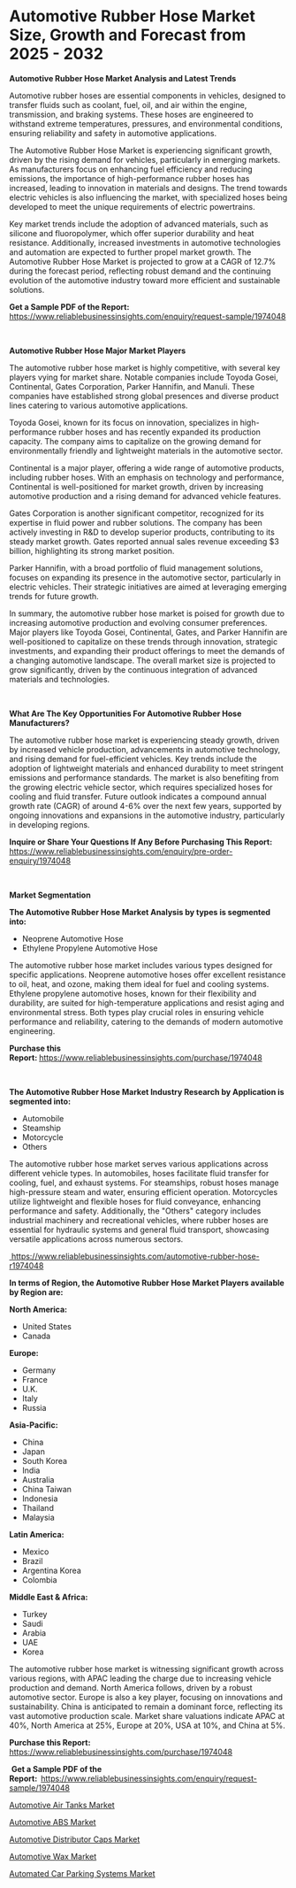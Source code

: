 <p><h1>Automotive Rubber Hose Market Size, Growth and Forecast from 2025 - 2032</h1></p><p><strong>Automotive Rubber Hose Market Analysis and Latest Trends</strong></p>
<p><p>Automotive rubber hoses are essential components in vehicles, designed to transfer fluids such as coolant, fuel, oil, and air within the engine, transmission, and braking systems. These hoses are engineered to withstand extreme temperatures, pressures, and environmental conditions, ensuring reliability and safety in automotive applications.</p><p>The Automotive Rubber Hose Market is experiencing significant growth, driven by the rising demand for vehicles, particularly in emerging markets. As manufacturers focus on enhancing fuel efficiency and reducing emissions, the importance of high-performance rubber hoses has increased, leading to innovation in materials and designs. The trend towards electric vehicles is also influencing the market, with specialized hoses being developed to meet the unique requirements of electric powertrains.</p><p>Key market trends include the adoption of advanced materials, such as silicone and fluoropolymer, which offer superior durability and heat resistance. Additionally, increased investments in automotive technologies and automation are expected to further propel market growth. The Automotive Rubber Hose Market is projected to grow at a CAGR of 12.7% during the forecast period, reflecting robust demand and the continuing evolution of the automotive industry toward more efficient and sustainable solutions.</p></p>
<p><strong>Get a Sample PDF of the Report:&nbsp;</strong> <a href="https://www.reliablebusinessinsights.com/enquiry/request-sample/1974048?utm_campaign=117&utm_medium=2&utm_source=Github&utm_content=ia&utm_term=30032025&utm_id=automotive-rubber-hose">https://www.reliablebusinessinsights.com/enquiry/request-sample/1974048</a></p>
<p>&nbsp;</p>
<p><strong>Automotive Rubber Hose Major Market Players</strong></p>
<p><p>The automotive rubber hose market is highly competitive, with several key players vying for market share. Notable companies include Toyoda Gosei, Continental, Gates Corporation, Parker Hannifin, and Manuli. These companies have established strong global presences and diverse product lines catering to various automotive applications.</p><p>Toyoda Gosei, known for its focus on innovation, specializes in high-performance rubber hoses and has recently expanded its production capacity. The company aims to capitalize on the growing demand for environmentally friendly and lightweight materials in the automotive sector.</p><p>Continental is a major player, offering a wide range of automotive products, including rubber hoses. With an emphasis on technology and performance, Continental is well-positioned for market growth, driven by increasing automotive production and a rising demand for advanced vehicle features.</p><p>Gates Corporation is another significant competitor, recognized for its expertise in fluid power and rubber solutions. The company has been actively investing in R&D to develop superior products, contributing to its steady market growth. Gates reported annual sales revenue exceeding $3 billion, highlighting its strong market position.</p><p>Parker Hannifin, with a broad portfolio of fluid management solutions, focuses on expanding its presence in the automotive sector, particularly in electric vehicles. Their strategic initiatives are aimed at leveraging emerging trends for future growth.</p><p>In summary, the automotive rubber hose market is poised for growth due to increasing automotive production and evolving consumer preferences. Major players like Toyoda Gosei, Continental, Gates, and Parker Hannifin are well-positioned to capitalize on these trends through innovation, strategic investments, and expanding their product offerings to meet the demands of a changing automotive landscape. The overall market size is projected to grow significantly, driven by the continuous integration of advanced materials and technologies.</p></p>
<p>&nbsp;</p>
<p><strong>What Are The Key Opportunities For Automotive Rubber Hose Manufacturers?</strong></p>
<p><p>The automotive rubber hose market is experiencing steady growth, driven by increased vehicle production, advancements in automotive technology, and rising demand for fuel-efficient vehicles. Key trends include the adoption of lightweight materials and enhanced durability to meet stringent emissions and performance standards. The market is also benefiting from the growing electric vehicle sector, which requires specialized hoses for cooling and fluid transfer. Future outlook indicates a compound annual growth rate (CAGR) of around 4-6% over the next few years, supported by ongoing innovations and expansions in the automotive industry, particularly in developing regions.</p></p>
<p><strong>Inquire or Share Your Questions If Any Before Purchasing This Report:</strong> <a href="https://www.reliablebusinessinsights.com/enquiry/pre-order-enquiry/1974048?utm_campaign=117&utm_medium=2&utm_source=Github&utm_content=ia&utm_term=30032025&utm_id=automotive-rubber-hose">https://www.reliablebusinessinsights.com/enquiry/pre-order-enquiry/1974048</a></p>
<p>&nbsp;</p>
<p><strong>Market Segmentation</strong></p>
<p><strong>The Automotive Rubber Hose Market Analysis by types is segmented into:</strong></p>
<p><ul><li>Neoprene Automotive Hose</li><li>Ethylene Propylene Automotive Hose</li></ul></p>
<p><p>The automotive rubber hose market includes various types designed for specific applications. Neoprene automotive hoses offer excellent resistance to oil, heat, and ozone, making them ideal for fuel and cooling systems. Ethylene propylene automotive hoses, known for their flexibility and durability, are suited for high-temperature applications and resist aging and environmental stress. Both types play crucial roles in ensuring vehicle performance and reliability, catering to the demands of modern automotive engineering.</p></p>
<p><strong>Purchase this Report:&nbsp;</strong><a href="https://www.reliablebusinessinsights.com/purchase/1974048?utm_campaign=117&utm_medium=2&utm_source=Github&utm_content=ia&utm_term=30032025&utm_id=automotive-rubber-hose">https://www.reliablebusinessinsights.com/purchase/1974048</a></p>
<p>&nbsp;</p>
<p><strong>The Automotive Rubber Hose Market Industry Research by Application is segmented into:</strong></p>
<p><ul><li>Automobile</li><li>Steamship</li><li>Motorcycle</li><li>Others</li></ul></p>
<p><p>The automotive rubber hose market serves various applications across different vehicle types. In automobiles, hoses facilitate fluid transfer for cooling, fuel, and exhaust systems. For steamships, robust hoses manage high-pressure steam and water, ensuring efficient operation. Motorcycles utilize lightweight and flexible hoses for fluid conveyance, enhancing performance and safety. Additionally, the "Others" category includes industrial machinery and recreational vehicles, where rubber hoses are essential for hydraulic systems and general fluid transport, showcasing versatile applications across numerous sectors.</p></p>
<p><a href="https://www.reliablebusinessinsights.com/automotive-rubber-hose-r1974048?utm_campaign=117&utm_medium=2&utm_source=Github&utm_content=ia&utm_term=30032025&utm_id=automotive-rubber-hose">&nbsp;https://www.reliablebusinessinsights.com/automotive-rubber-hose-r1974048</a></p>
<p><strong>In terms of Region, the Automotive Rubber Hose Market Players available by Region are:</strong></p>
<p>
    <p> <strong> North America: </strong>
        <ul>
            <li>United States</li>
            <li>Canada</li>
        </ul>
        </p> 
    <p> <strong> Europe: </strong>
        <ul>
            <li>Germany</li>
            <li>France</li>
            <li>U.K.</li>
            <li>Italy</li>
            <li>Russia</li>
        </ul>
        </p> 
    <p> <strong> Asia-Pacific: </strong>
        <ul>
            <li>China</li>
            <li>Japan</li>
            <li>South Korea</li>
            <li>India</li>
            <li>Australia</li>
            <li>China Taiwan</li>
            <li>Indonesia</li>
            <li>Thailand</li>
            <li>Malaysia</li>
        </ul>
        </p> 
    <p> <strong> Latin America: </strong>
        <ul>
            <li>Mexico</li>
            <li>Brazil</li>
            <li>Argentina Korea</li>
            <li>Colombia</li>
        </ul>
        </p> 
    <p> <strong> Middle East & Africa: </strong>
        <ul>
            <li>Turkey</li>
            <li>Saudi</li>
            <li>Arabia</li>
            <li>UAE</li>
            <li>Korea</li>
        </ul>
    </p>
    </p>
<p><p>The automotive rubber hose market is witnessing significant growth across various regions, with APAC leading the charge due to increasing vehicle production and demand. North America follows, driven by a robust automotive sector. Europe is also a key player, focusing on innovations and sustainability. China is anticipated to remain a dominant force, reflecting its vast automotive production scale. Market share valuations indicate APAC at 40%, North America at 25%, Europe at 20%, USA at 10%, and China at 5%.</p></p>
<p><strong>Purchase this Report: </strong><a href="https://www.reliablebusinessinsights.com/purchase/1974048?utm_campaign=117&utm_medium=2&utm_source=Github&utm_content=ia&utm_term=30032025&utm_id=automotive-rubber-hose">https://www.reliablebusinessinsights.com/purchase/1974048</a></p>
<p>&nbsp;<strong>Get a Sample PDF of the Report:&nbsp;&nbsp;</strong><a href="https://www.reliablebusinessinsights.com/enquiry/request-sample/1974048?utm_campaign=117&utm_medium=2&utm_source=Github&utm_content=ia&utm_term=30032025&utm_id=automotive-rubber-hose">https://www.reliablebusinessinsights.com/enquiry/request-sample/1974048</a></p>
<p><strong></strong></p>
<p><p><a href="https://github.com/amramcocosxa/Market-Research-Report-List-1/blob/main/automotive-air-tanks-market.md?utm_campaign=117&utm_medium=2&utm_source=Github&utm_content=ia&utm_term=30032025&utm_id=automotive-rubber-hose">Automotive Air Tanks Market</a></p><p><a href="https://github.com/nkomdaumis16/Market-Research-Report-List-1/blob/main/automotive-abs-market.md?utm_campaign=117&utm_medium=2&utm_source=Github&utm_content=ia&utm_term=30032025&utm_id=automotive-rubber-hose">Automotive ABS Market</a></p><p><a href="https://github.com/ioniafidian4/Market-Research-Report-List-1/blob/main/automotive-distributor-caps-market.md?utm_campaign=117&utm_medium=2&utm_source=Github&utm_content=ia&utm_term=30032025&utm_id=automotive-rubber-hose">Automotive Distributor Caps Market</a></p><p><a href="https://github.com/welfmimon/Market-Research-Report-List-1/blob/main/automotive-wax-market.md?utm_campaign=117&utm_medium=2&utm_source=Github&utm_content=ia&utm_term=30032025&utm_id=automotive-rubber-hose">Automotive Wax Market</a></p><p><a href="https://github.com/khifzaba/Market-Research-Report-List-1/blob/main/automated-car-parking-systems-market.md?utm_campaign=117&utm_medium=2&utm_source=Github&utm_content=ia&utm_term=30032025&utm_id=automotive-rubber-hose">Automated Car Parking Systems Market</a></p></p>